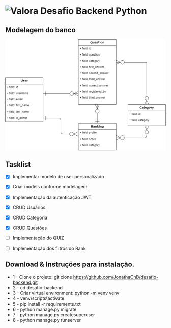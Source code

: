 # <img src="https://valora.cc/img/logo2.png" alt="Valora" width="24" /> Desafio Backend Python

## Modelagem do banco

![](modelage-desafio-backend.jpg)

## Tasklist

- [X] Implementar modelo de user personalizado
- [X] Criar models conforme modelagem
- [X] Implementação da autenticação JWT
- [X] CRUD Usuários
- [X] CRUD Categoria
- [X] CRUD Questões
- [ ] Implementação do QUIZ
- [ ] Implementação dos filtros do Rank


## Download & Instruções para instalação.

* 1 - Clone o projeto: git clone https://github.com/JonathaCnB/desafio-backend.git
* 2 - cd desafio-backend
* 3 - Criar virtual environment: python -m venv venv
* 4 - venv\scripts\activate
* 5 - pip install -r requirements.txt
* 6 - python manage.py migrate
* 7 - python manage.py createsuperuser
* 8 - python manage.py runserver